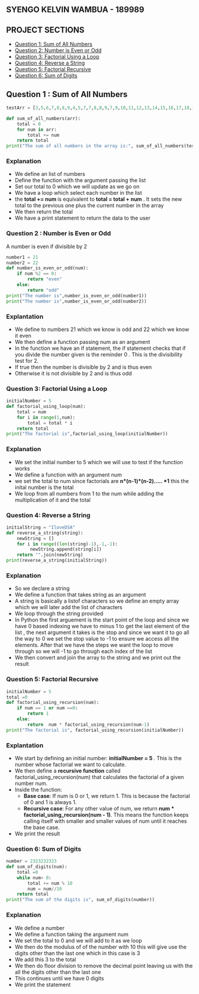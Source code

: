 <h2>SYENGO KELVIN WAMBUA - 189989</h2>


## PROJECT SECTIONS
- [Question 1: Sum of All Numbers](#question-1--sum-of-all-numbers)
- [Question 2: Number is Even or Odd](#question-2--number-is-even-or-odd)
- [Question 3: Factorial Using a Loop](#question-3-factorial-using-a-loop)
- [Question 4: Reverse a String](#question-4--reverse-a-string)
- [Question 5: Factorial Recursive](#question-5-factorial-recursive)
- [Question 6: Sum of Digits](#question-6-sum-of-digits)

## Question 1 : Sum of All Numbers

```python
testArr = [3,5,6,7,8,8,9,4,5,7,7,8,8,9,7,9,10,11,12,13,14,15,16,17,18,19,20]

def sum_of_all_numbers(arr):
    total = 0
    for num in arr:
        total += num
    return total
print("The sum of all numbers in the array is:", sum_of_all_numbers(testArr))
```
<h3>Explanation</h3>

- We define an list of numbers
- Define the function with the argument passing the list
- Set our total to 0 which we will update as we go on
- We have a loop which select each number in the list
-  the <strong> total += num </strong> is equivalent to <strong>total = total + num</strong> . It sets the new total to the previous one plus the current number in the array
- We then return the total
- We have a print statement to return the data to the user

### Question 2 : Number is Even or Odd

A number is even if divisible by 2 
```python
number1 = 21
number2 = 22
def number_is_even_or_odd(num):
    if num %2 == 0:
        return "even"
    else:
        return "odd"
print("The number is",number_is_even_or_odd(number1))
print("The number is",number_is_even_or_odd(number2))
```

<h3>Explantation </h3>

- We define to numbers 21 which we know is odd and 22 which we know it even
- We then define a function passing num as an argument
- In the function we have an if statement, the if statement checks that if you divide the number given is the reminder 0 . This is the divisibility test for 2.
- If true then the number is divisible by 2 and is thus even
- Otherwise it is not divisible by 2 and is thus odd

### Question 3: Factorial Using a Loop

```python
initialNumber = 5
def factorial_using_loop(num):
    total = num
    for i in range(1,num):  
        total = total * i
    return total
print("The factorial is",factorial_using_loop(initialNumber))
```


<h3>Explanation</h3>

- We set the initial number to 5 which we will use to test if the function works
- We define a function with an argument num
- we set the total to num since factorials are <strong> n*(n-1)*(n-2)..... *1</strong> this the inital number is the total
- We loop from all numbers from 1  to the num while adding the multiplication of it and the total

### Question 4:  Reverse a String 
```python
initialString = "IloveDSA"
def reverse_a_string(string):
    newString = []
    for i in range((len(string)-1),-1,-1):
         newString.append(string[i])
    return "".join(newString)
print(reverse_a_string(initialString))
```

<h3>Explanation</h3>

- So we declare a string
- We define a function that takes string as an argument
- A string is basically a listof characters so we define an empty array which we will later add the list of characters
- We loop through the string provided 
- In Python the first arguement is the start point of the loop and since we have 0 based indexing we have to minus 1 to get the last element of the list , the next argument it takes is the stop and since we want it to go all the way to 0 we set the stop value to -1 to ensure we access all the elements. After that we have the steps we want the loop to move through so we will -1 to go through each index of the list
- We then convert and join the array to the string and we print out the result

### Question 5: Factorial Recursive

```python
initialNumber = 5
total =0
def factorial_using_recursion(num):
    if num == 1 or num ==0:
        return 1
    else:
        return  num * factorial_using_recursion(num-1)
print("The factorial is", factorial_using_recursion(initialNumber))
```

<h3>Explantation</h3>

- We start by defining an initial number: <strong>initialNumber = 5 </strong>. This is the number whose factorial we want to calculate.
- We then define a **recursive function** called factorial_using_recursion(num) that calculates the factorial of a given number num.
- Inside the function:
	- **Base case**: If num is 0 or 1, we return 1. This is because the factorial of 0 and 1 is always 1.  
    - **Recursive case**: For any other value of num, we return <strong>num * factorial_using_recursion(num - 1)</strong>. This means the function keeps calling itself with smaller and smaller values of num until it reaches the base case.
- We print the result 


### Question 6: Sum of Digits 

```python
number = 2323232323
def sum_of_digits(num):
    total =0
    while num> 0:
        total += num % 10
        num = num//10
    return total
print("The sum of the digits is", sum_of_digits(number))
```

<h3>Explanation</h3>

- We define a  number
- We define a function taking the argument  num
- We set the total to 0 and we will add to it as we loop
- We then do the modulus of of the number with 10 this will give use the digits other than the last one which in this case is 3
- We add this 3 to the total 
- We then do floor division to remove the decimal point leaving us with the all the digits other than the last one
- This continues until we have 0 digits
- We print the statement 

